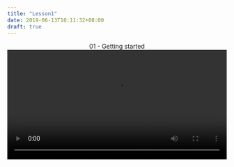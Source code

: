 ```yaml
---
title: "Lesson1"
date: 2019-06-13T10:11:32+08:00
draft: true
---
```


<center>01 - Getting started</center >

<div class="video">
<video controls="controls" width="100%">
  <source type="video/mp4" src="https://makerbrush.s3.cn-north-1.amazonaws.com.cn/Tutorials/01Getting_Started.mp4"></source>
</video>
</div>